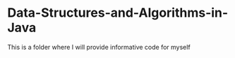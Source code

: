 # Data-Structures-and-Algorithms-in-Java

This is a folder where I will provide informative code for myself
